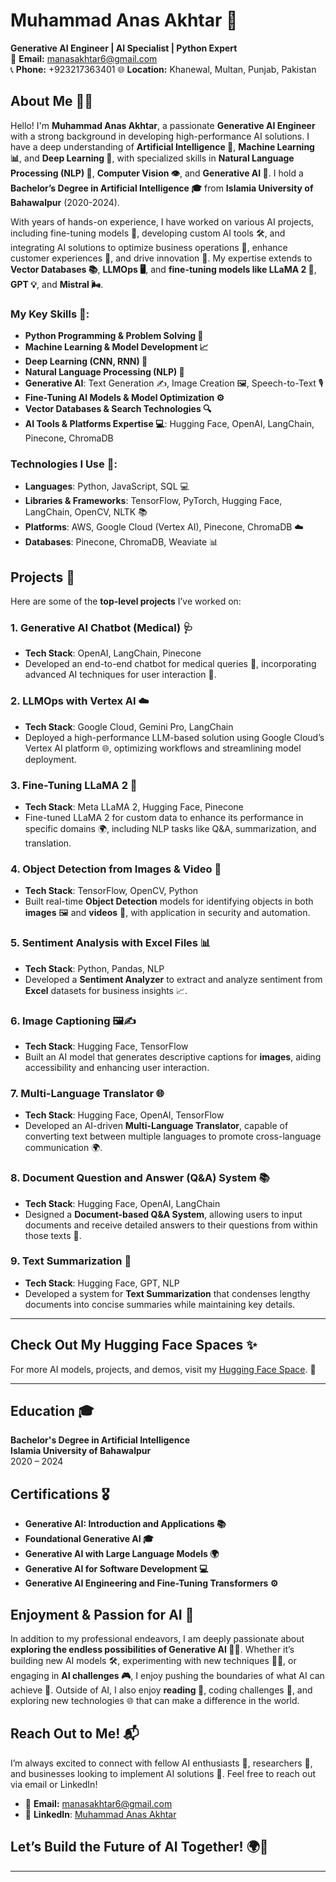 # Muhammad Anas Akhtar 🌟

**Generative AI Engineer | AI Specialist | Python Expert**  
🔗 **Email:** [manasakhtar6@gmail.com](mailto:manasakhtar6@gmail.com)  
📞 **Phone:** +923217363401
🌐 **Location:** Khanewal, Multan, Punjab, Pakistan

## About Me 👨‍💻
Hello! I'm **Muhammad Anas Akhtar**, a passionate **Generative AI Engineer** with a strong background in developing high-performance AI solutions. I have a deep understanding of **Artificial Intelligence 🤖**, **Machine Learning 📊**, and **Deep Learning 🧠**, with specialized skills in **Natural Language Processing (NLP) 💬**, **Computer Vision 👁**, and **Generative AI 🌱**. I hold a **Bachelor’s Degree in Artificial Intelligence 🎓** from **Islamia University of Bahawalpur** (2020-2024).

With years of hands-on experience, I have worked on various AI projects, including fine-tuning models 🔧, developing custom AI tools 🛠️, and integrating AI solutions to optimize business operations 💼, enhance customer experiences 🤝, and drive innovation 🚀. My expertise extends to **Vector Databases 📚**, **LLMOps 🖥️**, and **fine-tuning models like LLaMA 2 🦙**, **GPT 💡**, and **Mistral 🌬️**.

### My Key Skills 💼:
- **Python Programming & Problem Solving 🐍**
- **Machine Learning & Model Development 📈**
- **Deep Learning (CNN, RNN) 🧠**
- **Natural Language Processing (NLP) 💬**
- **Generative AI**: Text Generation ✍️, Image Creation 🖼️, Speech-to-Text 🎙️
- **Fine-Tuning AI Models & Model Optimization ⚙️**
- **Vector Databases & Search Technologies 🔍**
- **AI Tools & Platforms Expertise 💻**: Hugging Face, OpenAI, LangChain, Pinecone, ChromaDB

### Technologies I Use 🔧:
- **Languages**: Python, JavaScript, SQL 💻
- **Libraries & Frameworks**: TensorFlow, PyTorch, Hugging Face, LangChain, OpenCV, NLTK 📚
- **Platforms**: AWS, Google Cloud (Vertex AI), Pinecone, ChromaDB ☁️
- **Databases**: Pinecone, ChromaDB, Weaviate 📊

## Projects 🚀
Here are some of the **top-level projects** I’ve worked on:

### 1. **Generative AI Chatbot (Medical) 🩺**
- **Tech Stack**: OpenAI, LangChain, Pinecone
- Developed an end-to-end chatbot for medical queries 💬, incorporating advanced AI techniques for user interaction 🤖.

### 2. **LLMOps with Vertex AI ☁️**
- **Tech Stack**: Google Cloud, Gemini Pro, LangChain
- Deployed a high-performance LLM-based solution using Google Cloud’s Vertex AI platform 🌐, optimizing workflows and streamlining model deployment.

### 3. **Fine-Tuning LLaMA 2 🦙**
- **Tech Stack**: Meta LLaMA 2, Hugging Face, Pinecone
- Fine-tuned LLaMA 2 for custom data to enhance its performance in specific domains 🌍, including NLP tasks like Q&A, summarization, and translation.

### 4. **Object Detection from Images & Video 🎥**
- **Tech Stack**: TensorFlow, OpenCV, Python
- Built real-time **Object Detection** models for identifying objects in both **images** 🖼️ and **videos** 🎥, with application in security and automation.

### 5. **Sentiment Analysis with Excel Files 📊**
- **Tech Stack**: Python, Pandas, NLP
- Developed a **Sentiment Analyzer** to extract and analyze sentiment from **Excel** datasets for business insights 📈.

### 6. **Image Captioning 🖼️✍️**
- **Tech Stack**: Hugging Face, TensorFlow
- Built an AI model that generates descriptive captions for **images**, aiding accessibility and enhancing user interaction.

### 7. **Multi-Language Translator 🌐**
- **Tech Stack**: Hugging Face, OpenAI, TensorFlow
- Developed an AI-driven **Multi-Language Translator**, capable of converting text between multiple languages to promote cross-language communication 🌍.

### 8. **Document Question and Answer (Q&A) System 📚**
- **Tech Stack**: Hugging Face, OpenAI, LangChain
- Designed a **Document-based Q&A System**, allowing users to input documents and receive detailed answers to their questions from within those texts 💬.

### 9. **Text Summarization 📝**
- **Tech Stack**: Hugging Face, GPT, NLP
- Developed a system for **Text Summarization** that condenses lengthy documents into concise summaries while maintaining key details.

---
## Check Out My Hugging Face Spaces ✨
For more AI models, projects, and demos, visit my [Hugging Face Space](https://huggingface.co/ChampionANAS). 🌟


---

## Education 🎓
**Bachelor's Degree in Artificial Intelligence**  
**Islamia University of Bahawalpur**  
2020 – 2024

## Certifications 🎖️
- **Generative AI: Introduction and Applications 📚**  
- **Foundational Generative AI 🎓**  
- **Generative AI with Large Language Models 🌍**  
- **Generative AI for Software Development 💻**  
- **Generative AI Engineering and Fine-Tuning Transformers ⚙️**

## Enjoyment & Passion for AI 💖
In addition to my professional endeavors, I am deeply passionate about **exploring the endless possibilities of Generative AI 🤖💫**. Whether it’s building new AI models 🛠️, experimenting with new techniques 🧑‍🔬, or engaging in **AI challenges 🎮**, I enjoy pushing the boundaries of what AI can achieve 🌟. Outside of AI, I also enjoy **reading 📖**, coding challenges 🧩, and exploring new technologies 🌐 that can make a difference in the world.

## Reach Out to Me! 📬
I’m always excited to connect with fellow AI enthusiasts 💬, researchers 🔬, and businesses looking to implement AI solutions 💼. Feel free to reach out via email or LinkedIn!

- 📧 **Email:** [manasakhtar6@gmail.com](mailto:manasakhtar6@gmail.com)
- 🔗 **LinkedIn**: [Muhammad Anas Akhtar](https://www.linkedin.com/in/muhammad-anas-akhtar-78644a253/)

## Let’s Build the Future of AI Together! 🌍🚀

---
